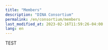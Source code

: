```yaml
---
title: "Members"
description: "DINA Consortium"
permalink: /en/consortium/members
last_modified_at: 2023-02-16T11:59:26-04:00
lang: en
---
```


TEST
